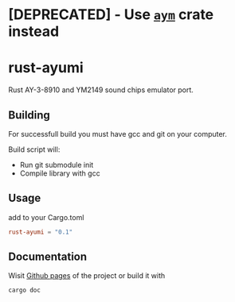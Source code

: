 # [DEPRECATED] - Use [`aym`](https://crates.io/crates/aym) crate instead

# rust-ayumi
Rust AY-3-8910 and YM2149 sound chips emulator port.
## Building
For successfull build you must have gcc and git on your computer.

Build script will:
- Run git submodule init
- Compile library with gcc

## Usage
add to your Cargo.toml
```toml
rust-ayumi = "0.1"
```

## Documentation
Wisit [Github pages](https://pacmancoder.github.io/rust-ayumi) of the project or build it with 
```bash
cargo doc
```
